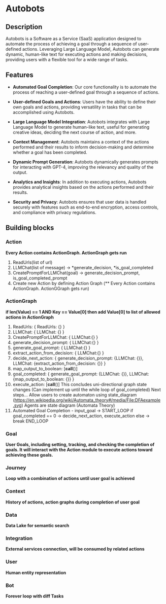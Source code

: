 # Autobots

## Description

Autobots is a Software as a Service (SaaS) application designed to automate the process of achieving a goal through a sequence of user-defined actions. Leveraging Large Language Model, Autobots can generate dynamic, human-like text for executing actions and making decisions, providing users with a flexible tool for a wide range of tasks.

## Features

* **Automated Goal Completion**: Our core functionality is to automate the process of reaching a user-defined goal through a sequence of actions.

* **User-defined Goals and Actions**: Users have the ability to define their own goals and actions, providing versatility in tasks that can be accomplished using Autobots.

* **Large Language Model Integration**: Autobots integrates with Large Language Model to generate human-like text, useful for generating creative ideas, deciding the next course of action, and more.

* **Context Management**: Autobots maintains a context of the actions performed and their results to inform decision-making and determine whether a goal has been completed.

* **Dynamic Prompt Generation**: Autobots dynamically generates prompts for interacting with GPT-4, improving the relevancy and quality of the output.

* **Analytics and Insights**: In addition to executing actions, Autobots provides analytical insights based on the actions performed and their results.

* **Security and Privacy**: Autobots ensures that user data is handled securely with features such as end-to-end encryption, access controls, and compliance with privacy regulations.

## Building blocks

### Action
**Every Action contains ActionGraph. ActionGraph gets run**
1. ReadUrls(list of url)
2. LLMChat(list of message) -> *generate_decision, *is_goal_completed
3. CreatePromptForLLMChat(goal) -> generate_decision_prompt, is_goal_completed_prompt
4. Create new Action by defining Action Graph (** Every Action contains ActionGraph. ActionGGraph gets run)

### ActionGraph
**if len(Value) == 1 AND Key == Value[0] then add Value[0] to list of allowed actions in ActionGraph**
1. ReadUrls: { ReadUrls: {} }
2. LLMChat: { LLMChat: {} }
3. CreatePromptForLLMChat: { LLMChat:{} }
4. generate_decision_prompt: { LLMChat:{} }
5. generate_goal_prompt: { LLMChat:{} }
6. extract_action_from_decision: { LLMChat:{} }
7. decide_next_action: { generate_decision_prompt: {LLMChat: {}}, LLMChat: {extract_action_from_decision: {}} }
8. map_output_to_boolean: [__call__()]
9. goal_completed: { generate_goal_prompt: {LLMChat: {}}, LLMChat: {map_output_to_boolean: {}} }
10. execute_action: [__call__()]
This concludes uni-directional graph state changes (Can implement up until the while loop of goal_completed)
Next steps... Allow users to create automaton using state_diagram (https://en.wikipedia.org/wiki/Automata_theory#/media/File:DFAexample.svg)
Agents are state diagram (Automata Theory)
11. Automated Goal Completion - input_goal -> START_LOOP if goal_completed == 0 -> decide_next_action, execute_action else -> break END_LOOP

### Goal
**User Goals, including setting, tracking, and checking the completion of goals. It will interact with the Action module to execute actions toward achieving these goals.**

### Journey
**Loop with a combination of actions until user goal is achieved**

### Context
**History of actions, action graphs during completion of user goal**

### Data
**Data Lake for semantic search**

### Integration
**External services connection, will be consumed by related actions**

### User
**Human entity representation**

### Bot
**Forever loop with diff Tasks**